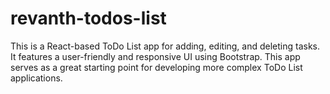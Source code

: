 # revanth-todos-list
This is a React-based ToDo List app for adding, editing, and deleting tasks. It features a user-friendly and responsive UI using Bootstrap. This app serves as a great starting point for developing more complex ToDo List applications.
